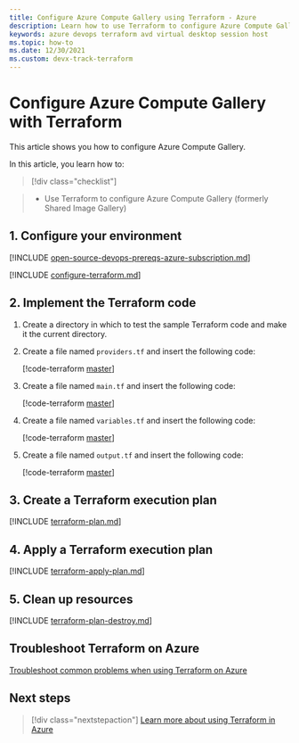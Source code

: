 ```yaml
---
title: Configure Azure Compute Gallery using Terraform - Azure
description: Learn how to use Terraform to configure Azure Compute Gallery
keywords: azure devops terraform avd virtual desktop session host
ms.topic: how-to
ms.date: 12/30/2021
ms.custom: devx-track-terraform
---
```


# Configure Azure Compute Gallery with Terraform

This article shows you how to configure Azure Compute Gallery.

In this article, you learn how to:
> [!div class="checklist"]

> * Use Terraform to configure Azure Compute Gallery (formerly Shared Image Gallery)

## 1. Configure your environment

[!INCLUDE [open-source-devops-prereqs-azure-subscription.md](../includes/open-source-devops-prereqs-azure-subscription.md)]

[!INCLUDE [configure-terraform.md](includes/configure-terraform.md)]

## 2. Implement the Terraform code

1. Create a directory in which to test the sample Terraform code and make it the current directory.

1. Create a file named `providers.tf` and insert the following code:

    [!code-terraform [master](../../terraform_samples/quickstart/101-azure-virtual-desktop/providers.tf)]

1. Create a file named `main.tf` and insert the following code:

    [!code-terraform [master](../../terraform_samples/quickstart/101-azure-virtual-desktop/sig.tf)]

1. Create a file named `variables.tf` and insert the following code:

    [!code-terraform [master](../../terraform_samples/quickstart/101-azure-virtual-desktop/sigvariables.tf)]

1. Create a file named `output.tf` and insert the following code:

    [!code-terraform [master](../../terraform_samples/quickstart/101-azure-virtual-desktop/output.tf)]

## 3. Create a Terraform execution plan

[!INCLUDE [terraform-plan.md](includes/terraform-plan.md)]

## 4. Apply a Terraform execution plan

[!INCLUDE [terraform-apply-plan.md](includes/terraform-apply-plan.md)]

## 5. Clean up resources

[!INCLUDE [terraform-plan-destroy.md](includes/terraform-plan-destroy.md)]

## Troubleshoot Terraform on Azure

[Troubleshoot common problems when using Terraform on Azure](troubleshoot.md)

## Next steps

> [!div class="nextstepaction"]
> [Learn more about using Terraform in Azure](/azure/terraform)
